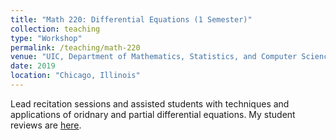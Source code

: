 ```yaml
---
title: "Math 220: Differential Equations (1 Semester)"
collection: teaching
type: "Workshop"
permalink: /teaching/math-220
venue: "UIC, Department of Mathematics, Statistics, and Computer Science (MSCS)"
date: 2019
location: "Chicago, Illinois"
---
```


Lead recitation sessions and assisted students with techniques and applications of oridnary and partial differential equations. My student reviews are [here](http://homepages.math.uic.edu/~mkehoe5/teaching.html).
